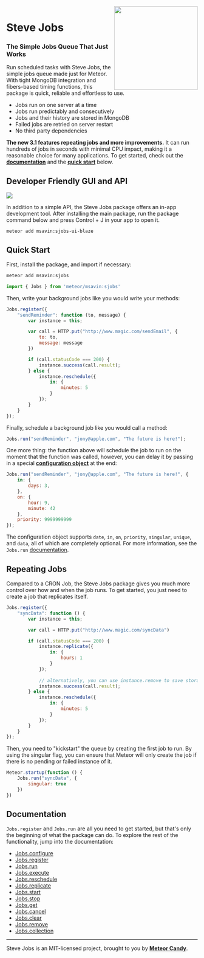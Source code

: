 <img align="right" width="220" src="https://github.com/msavin/stevejobs/blob/master/ICON.png?raw=true" />

# Steve Jobs

### The Simple Jobs Queue That Just Works

Run scheduled tasks with Steve Jobs, the simple jobs queue made just for Meteor. With tight MongoDB integration and fibers-based timing functions, this package is quick, reliable and effortless to use. 

 - Jobs run on one server at a time
 - Jobs run predictably and consecutively
 - Jobs and their history are stored in MongoDB
 - Failed jobs are retried on server restart
 - No third party dependencies

**The new 3.1 features repeating jobs and more improvements.** It can run hundreds of jobs in seconds with minimal CPU impact, making it a reasonable choice for many applications. To get started, check out the <a href="https://github.com/msavin/SteveJobs..meteor.jobs.scheduler.queue.background.tasks/blob/master/DOCUMENTATION.md">**documentation**</a> and the <a href="#quick-start">**quick start**</a> below.

## Developer Friendly GUI and API

<img src="https://github.com/msavin/SteveJobs...meteor.schedule.background.tasks.jobs.queue/blob/master/GUI.png?raw=true">

In addition to a simple API, the Steve Jobs package offers an in-app development tool. After installing the main package, run the package command below and press Control + J in your app to open it.

```
meteor add msavin:sjobs-ui-blaze
```

## Quick Start

First, install the package, and import if necessary:

```bash
meteor add msavin:sjobs
```

```javascript
import { Jobs } from 'meteor/msavin:sjobs'
```

Then, write your background jobs like you would write your methods: 

```javascript
Jobs.register({
    "sendReminder": function (to, message) {
        var instance = this;

        var call = HTTP.put("http://www.magic.com/sendEmail", {
            to: to,
            message: message
        })

        if (call.statusCode === 200) {
            instance.success(call.result);
        } else {
            instance.reschedule({
                in: {
                    minutes: 5
                }
            });
        }
    }
});
```

Finally, schedule a background job like you would call a method: 

```javascript
Jobs.run("sendReminder", "jony@apple.com", "The future is here!");
```

One more thing: the function above will schedule the job to run on the moment that the function was called, however, you can delay it by passing in a special <a href="https://github.com/msavin/SteveJobs-meteor-jobs-queue/wiki#configuration-options">**configuration object**</a> at the end:

```javascript
Jobs.run("sendReminder", "jony@apple.com", "The future is here!", {
    in: {
        days: 3,
    }, 
    on: {
        hour: 9,
        minute: 42
    },
    priority: 9999999999
});
```

The configuration object supports `date`, `in`, `on`, `priority`, `singular`, `unique`, and `data`, all of which are completely optional. For more information, see the `Jobs.run` <a href="https://github.com/msavin/SteveJobs..meteor.jobs.scheduler.queue.background.tasks/blob/master/DOCUMENTATION.md#jobsrun">documentation</a>.

## Repeating Jobs

Compared to a CRON Job, the Steve Jobs package gives you much more control over how and when the job runs. To get started, you just need to create a job that replicates itself.

```javascript
Jobs.register({
    "syncData": function () {
        var instance = this;

        var call = HTTP.put("http://www.magic.com/syncData")

        if (call.statusCode === 200) {
            instance.replicate({
                in: {
                    hours: 1
                }
            });
            
            // alternatively, you can use instance.remove to save storage
            instance.success(call.result);
        } else {
            instance.reschedule({
                in: {
                    minutes: 5
                }
            });
        }
    }
});
```

Then, you need to "kickstart" the queue by creating the first job to run. By using the singular flag, you can ensure that Meteor will only create the job if there is no pending or failed instance of it.

```javascript
Meteor.startup(function () {
    Jobs.run("syncData", {
        singular: true
    })    
})
```

## Documentation

`Jobs.register` and `Jobs.run` are all you need to get started, but that's only the beginning of what the package can do. To explore the rest of the functionality, jump into the documentation:
- [Jobs.configure](https://github.com/msavin/SteveJobs..meteor.jobs.scheduler.queue.background.tasks/blob/master/DOCUMENTATION.md#jobsconfigure)
- [Jobs.register](https://github.com/msavin/SteveJobs..meteor.jobs.scheduler.queue.background.tasks/blob/master/DOCUMENTATION.md#jobsregister)
- [Jobs.run](https://github.com/msavin/SteveJobs..meteor.jobs.scheduler.queue.background.tasks/blob/master/DOCUMENTATION.md#jobsrun)
- [Jobs.execute](https://github.com/msavin/SteveJobs..meteor.jobs.scheduler.queue.background.tasks/blob/master/DOCUMENTATION.md#jobsexecute)
- [Jobs.reschedule](https://github.com/msavin/SteveJobs..meteor.jobs.scheduler.queue.background.tasks/blob/master/DOCUMENTATION.md#jobsreschedule)
- [Jobs.replicate](https://github.com/msavin/SteveJobs..meteor.jobs.scheduler.queue.background.tasks/blob/master/DOCUMENTATION.md#jobsreplicate)
- [Jobs.start](https://github.com/msavin/SteveJobs..meteor.jobs.scheduler.queue.background.tasks/blob/master/DOCUMENTATION.md#jobsstart)
- [Jobs.stop](https://github.com/msavin/SteveJobs..meteor.jobs.scheduler.queue.background.tasks/blob/master/DOCUMENTATION.md#jobsstop)
- [Jobs.get](https://github.com/msavin/SteveJobs..meteor.jobs.scheduler.queue.background.tasks/blob/master/DOCUMENTATION.md#jobsget)
- [Jobs.cancel](https://github.com/msavin/SteveJobs..meteor.jobs.scheduler.queue.background.tasks/blob/master/DOCUMENTATION.md#jobscancel)
- [Jobs.clear](https://github.com/msavin/SteveJobs..meteor.jobs.scheduler.queue.background.tasks/blob/master/DOCUMENTATION.md#jobsclear)
- [Jobs.remove](https://github.com/msavin/SteveJobs..meteor.jobs.scheduler.queue.background.tasks/blob/master/DOCUMENTATION.md#jobsremove)
- [Jobs.collection](https://github.com/msavin/SteveJobs..meteor.jobs.scheduler.queue.background.tasks/blob/master/DOCUMENTATION.md#jobscollection)

------

Steve Jobs is an MIT-licensed project, brought to you by [**Meteor Candy**](https://www.meteorcandy.com/?ref=sjgh).
